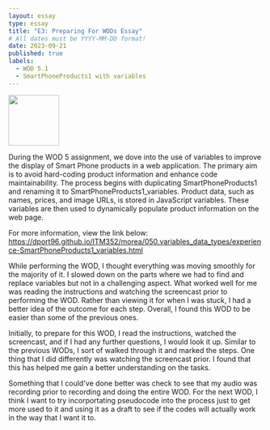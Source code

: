 ```yaml
---
layout: essay
type: essay
title: "E3: Preparing For WODs Essay"
# All dates must be YYYY-MM-DD format!
date: 2023-09-21
published: true
labels:
  - WOD 5.1
  - SmartPhoneProducts1 with variables
---
```


<img width="100px" class="rounded float-start pe-4" src="ITM352_REPO/images/WOD5.1.png">

During the WOD 5 assignment, we dove  into the use of variables to improve the display of Smart Phone products in a web application. 
The primary aim is to avoid hard-coding product information and enhance code maintainability. The process begins with duplicating SmartPhoneProducts1 and renaming it to SmartPhoneProducts1_variables. 
Product data, such as names, prices, and image URLs, is stored in JavaScript variables. These variables are then used to dynamically populate product information on the web page.

For more information, view the link below:
https://dport96.github.io/ITM352/morea/050.variables_data_types/experience-SmartPhoneProducts1_variables.html

While performing the WOD, I thought everything was moving smoothly for the majority of it. I slowed down on the parts where we had to find and replace variables but not in a challenging aspect.
What worked well for me was reading the instructions and watching the screencast prior to performing the WOD. Rather than viewing it for when I was stuck, I had a better idea of the outcome for each 
step. Overall, I found this WOD to be easier than some of the previous ones.

Initially, to prepare for this WOD, I read the instructions, watched the screencast, and if I had any further questions, I would look it up.
Similar to the previous WODs, I sort of walked through it and marked the steps. One thing that I did differently was watching the screencast prior.
I found that this has helped me gain a better understanding on the tasks.

Something that I could've done better was check to see that my audio was recording prior to recording and doing the entire WOD. For the next WOD, I think I want to try incorportating pseudocode 
into the process just to get more used to it and using it as a draft to see if the codes will actually work in the way that I want it to.

